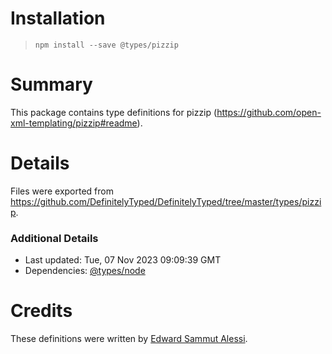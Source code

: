 # Installation
> `npm install --save @types/pizzip`

# Summary
This package contains type definitions for pizzip (https://github.com/open-xml-templating/pizzip#readme).

# Details
Files were exported from https://github.com/DefinitelyTyped/DefinitelyTyped/tree/master/types/pizzip.

### Additional Details
 * Last updated: Tue, 07 Nov 2023 09:09:39 GMT
 * Dependencies: [@types/node](https://npmjs.com/package/@types/node)

# Credits
These definitions were written by [Edward Sammut Alessi](https://github.com/Slessi).
